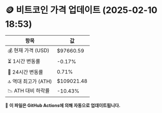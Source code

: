 # 🪙 비트코인 가격 업데이트 (2025-02-10 18:53)

| 항목                | 값 |
|--------------------|----------------|
| 💰 현재 가격 (USD) | $97660.59 |
| ⏳ 1시간 변동률    | -0.17% |
| 📆 24시간 변동률   | 0.71% |
| 🔝 역대 최고가 (ATH) | $109021.48 |
| 📉 ATH 대비 하락률 | -10.43% |

🔄 **이 파일은 GitHub Actions에 의해 자동으로 업데이트됩니다.**
